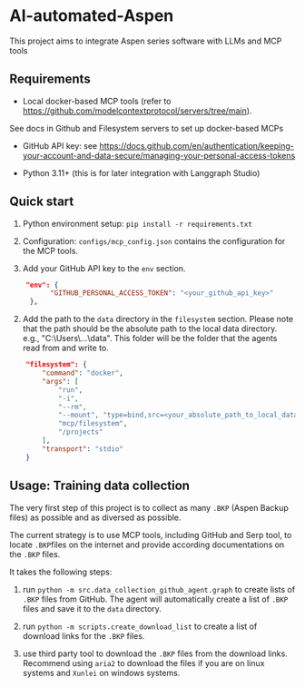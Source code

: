 # AI-automated-Aspen
This project aims to integrate Aspen series software with LLMs and MCP tools 

## Requirements

- Local docker-based MCP tools (refer to https://github.com/modelcontextprotocol/servers/tree/main).

See docs in Github and Filesystem servers to set up docker-based MCPs

- GitHub API key: see https://docs.github.com/en/authentication/keeping-your-account-and-data-secure/managing-your-personal-access-tokens

- Python 3.11+ (this is for later integration with Langgraph Studio)

## Quick start 

1. Python environment setup: `pip install -r requirements.txt`

2. Configuration: `configs/mcp_config.json` contains the configuration for the MCP tools. 

1. Add your GitHub API key to the `env` section. 

```json
    "env": {
          "GITHUB_PERSONAL_ACCESS_TOKEN": "<your_github_api_key>"
     },
```

2. Add the path to the `data` directory in the `filesystem` section. Please note that the path should be the absolute path to the local data directory. e.g., "C:\\Users\\...\\data". This folder will be the folder that the agents read from and write to. 

```json
    "filesystem": {
        "command": "docker",
        "args": [
            "run",
            "-i",
            "--rm",
            "--mount", "type=bind,src=<your_absolute_path_to_local_data_directory> ,dst=/projects/data",
            "mcp/filesystem",
            "/projects"
        ],
        "transport": "stdio"
    }
```


## Usage: Training data collection 

The very first step of this project is to collect as many `.BKP` (Aspen Backup files) as possible and as diversed as possible. 

The current strategy is to use MCP tools, including GitHub and Serp tool, to locate `.BKP`files on the internet and provide according documentations on the `.BKP` files. 

It takes the following steps: 

1. run `python -m src.data_collection_github_agent.graph` to create lists of `.BKP` files from GitHub. The agent will automatically create a list of `.BKP` files and save it to the `data` directory. 

2. run `python -m scripts.create_download_list` to create a list of download links for the `.BKP` files. 

3. use third party tool to download the `.BKP` files from the download links. Recommend using `aria2` to download the files if you are on linux systems and `Xunlei` on windows systems. 


